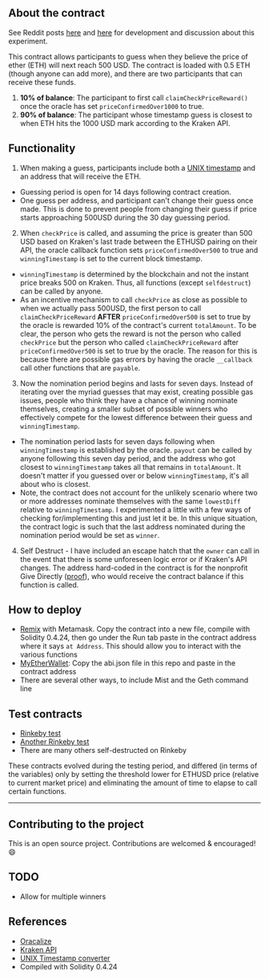 ## About the contract

See Reddit posts [here](https://www.reddit.com/r/ethtrader/comments/8ta4l4/eth_at_1000_usd_smart_contract/) and [here](https://www.reddit.com/r/ethtrader/comments/8tgjqk/update_eth_at_1000usd_smart_contract/) for development and discussion about this experiment.

This contract allows participants to guess when they believe the price of ether (ETH) will next reach 500 USD. The contract is loaded with 0.5 ETH (though anyone can add more), and there are two participants that can receive these funds.

1. **10% of balance**: The participant to first call `claimCheckPriceReward()` once the oracle has set `priceConfirmedOver1000` to true.
2. **90% of balance**: The participant whose timestamp guess is closest to when ETH hits the 1000 USD mark according to the Kraken API.

## Functionality

1. When making a guess, participants include both a [UNIX timestamp](https://www.unixtimestamp.com/index.php) and an address that will receive the ETH.

* Guessing period is open for 14 days following contract creation.
* One guess per address, and participant can't change their guess once made. This is done to prevent people from changing their guess if price starts approaching 500USD during the 30 day guessing period.

2. When `checkPrice` is called, and assuming the price is greater than 500 USD based on Kraken's last trade between the ETHUSD pairing on their API, the oracle callback function sets `priceConfirmedOver500` to true and `winningTimestamp` is set to the current block timestamp.

* `winningTimestamp` is determined by the blockchain and not the instant price breaks 500 on Kraken. Thus, all functions (except `selfdestruct`) can be called by anyone.
* As an incentive mechanism to call `checkPrice` as close as possible to when we actually pass 500USD, the first person to call `claimCheckPriceReward` **AFTER** `priceConfirmedOver500` is set to true by the oracle is rewarded 10% of the contract's current `totalAmount`. To be clear, the person who gets the reward is not the person who called `checkPrice` but the person who called `claimCheckPriceReward` after `priceConfirmedOver500` is set to true by the oracle. The reason for this is because there are possible gas errors by having the oracle `__callback` call other functions that are `payable`.

3. Now the nomination period begins and lasts for seven days. Instead of iterating over the myriad guesses that may exist, creating possible gas issues, people who think they have a chance of winning nominate themselves, creating a smaller subset of possible winners who effectively compete for the lowest difference between their guess and `winningTimestamp`.

* The nomination period lasts for seven days following when `winningTimestamp` is established by the oracle. `payout` can be called by anyone following this seven day period, and the address who got closest to `winningTimestamp` takes all that remains in `totalAmount`. It doesn't matter if you guessed over or below `winningTimestamp`, it's all about who is closest.
* Note, the contract does not account for the unlikely scenario where two or more addresses nominate themselves with the same `lowestDiff` relative to `winningTimestamp`. I experimented a little with a few ways of checking for/implementing this and just let it be. In this unique situation, the contract logic is such that the last address nominated during the nomination period would be set as `winner`.

4. Self Destruct - I have included an escape hatch that the `owner` can call in the event that there is some unforeseen logic error or if Kraken's API changes. The address hard-coded in the contract is for the nonprofit Give Directly ([proof](https://givedirectly.org/give-now?crypto=eth)), who would receive the contract balance if this function is called.

## How to deploy

* [Remix](https://remix.ethereum.org) with Metamask. Copy the contract into a new file, compile with  Solidity 0.4.24, then go under the Run tab paste in the contract address where it says `at Address`. This should allow you to interact with the various functions
* [MyEtherWallet](https://www.myetherwallet.com/#contracts): Copy the abi.json file in this repo and paste in the contract address
* There are several other ways, to include Mist and the Geth command line

## Test contracts

* [Rinkeby test](https://rinkeby.etherscan.io/address/0x701efc16e34b0f95ea2f9399b0da699d3f391af3)
* [Another Rinkeby test](https://rinkeby.etherscan.io/address/0xd19634ba56f6e59a41de04889e211b22c75ae9f6)
* There are many others self-destructed on Rinkeby

These contracts evolved during the testing period, and differed (in terms of the variables) only by setting the threshold lower for ETHUSD price (relative to current market price) and eliminating the amount of time to elapse to call certain functions.

---

## Contributing to the project

This is an open source project. Contributions are welcomed & encouraged! :smile:

## TODO
* Allow for multiple winners

## References
* [Oracalize](https://docs.oraclize.it/)
* [Kraken API](https://www.kraken.com/help/api#get-ticker-info)
* [UNIX Timestamp converter](https://www.unixtimestamp.com/index.php)
* Compiled with Solidity 0.4.24